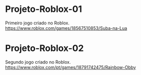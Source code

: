 # Projeto-Roblox-01
Primeiro jogo criado no Roblox.
https://www.roblox.com/games/18567510853/Suba-na-Lua

# Projeto-Roblox-02
Segundo jogo criado no Roblox.
https://www.roblox.com/pt/games/18791742475/Rainbow-Obby

